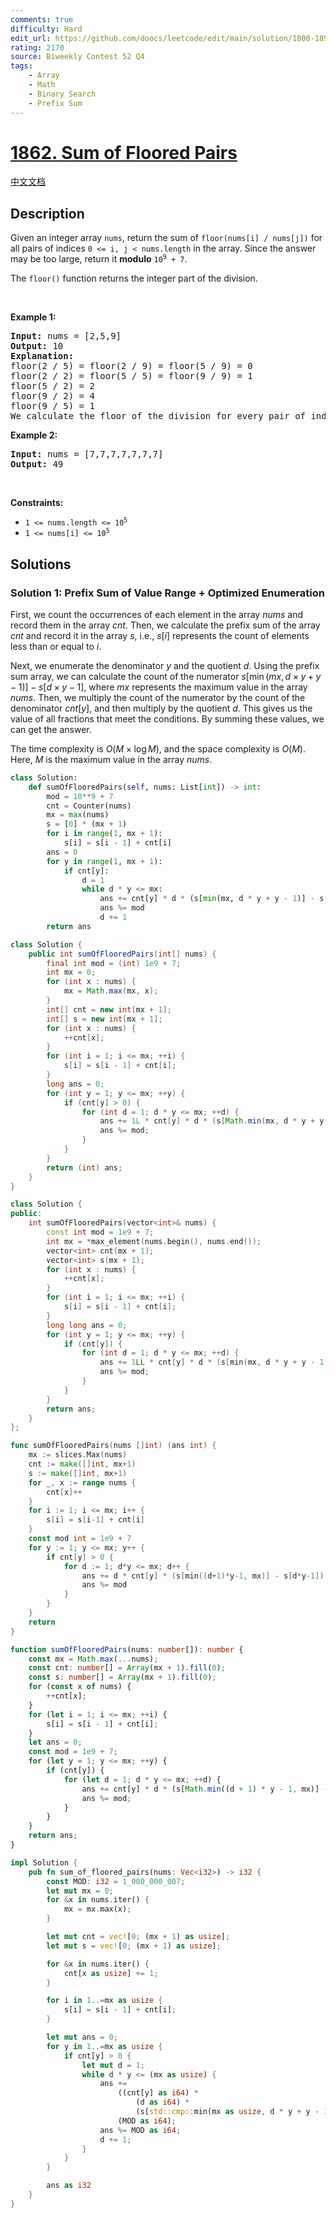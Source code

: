 ```yaml
---
comments: true
difficulty: Hard
edit_url: https://github.com/doocs/leetcode/edit/main/solution/1800-1899/1862.Sum%20of%20Floored%20Pairs/README_EN.md
rating: 2170
source: Biweekly Contest 52 Q4
tags:
    - Array
    - Math
    - Binary Search
    - Prefix Sum
---
```


# [1862. Sum of Floored Pairs](https://leetcode.com/problems/sum-of-floored-pairs)

[中文文档](/solution/1800-1899/1862.Sum%20of%20Floored%20Pairs/README.md)

## Description

<p>Given an integer array <code>nums</code>, return the sum of <code>floor(nums[i] / nums[j])</code> for all pairs of indices <code>0 &lt;= i, j &lt; nums.length</code> in the array. Since the answer may be too large, return it <strong>modulo</strong> <code>10<sup>9</sup> + 7</code>.</p>

<p>The <code>floor()</code> function returns the integer part of the division.</p>

<p>&nbsp;</p>
<p><strong class="example">Example 1:</strong></p>

<pre>
<strong>Input:</strong> nums = [2,5,9]
<strong>Output:</strong> 10
<strong>Explanation:</strong>
floor(2 / 5) = floor(2 / 9) = floor(5 / 9) = 0
floor(2 / 2) = floor(5 / 5) = floor(9 / 9) = 1
floor(5 / 2) = 2
floor(9 / 2) = 4
floor(9 / 5) = 1
We calculate the floor of the division for every pair of indices in the array then sum them up.
</pre>

<p><strong class="example">Example 2:</strong></p>

<pre>
<strong>Input:</strong> nums = [7,7,7,7,7,7,7]
<strong>Output:</strong> 49
</pre>

<p>&nbsp;</p>
<p><strong>Constraints:</strong></p>

<ul>
	<li><code>1 &lt;= nums.length &lt;= 10<sup>5</sup></code></li>
	<li><code>1 &lt;= nums[i] &lt;= 10<sup>5</sup></code></li>
</ul>

## Solutions

### Solution 1: Prefix Sum of Value Range + Optimized Enumeration

First, we count the occurrences of each element in the array $nums$ and record them in the array $cnt$. Then, we calculate the prefix sum of the array $cnt$ and record it in the array $s$, i.e., $s[i]$ represents the count of elements less than or equal to $i$.

Next, we enumerate the denominator $y$ and the quotient $d$. Using the prefix sum array, we can calculate the count of the numerator $s[\min(mx, d \times y + y - 1)] - s[d \times y - 1]$, where $mx$ represents the maximum value in the array $nums$. Then, we multiply the count of the numerator by the count of the denominator $cnt[y]$, and then multiply by the quotient $d$. This gives us the value of all fractions that meet the conditions. By summing these values, we can get the answer.

The time complexity is $O(M \times \log M)$, and the space complexity is $O(M)$. Here, $M$ is the maximum value in the array $nums$.

<!-- tabs:start -->

```python
class Solution:
    def sumOfFlooredPairs(self, nums: List[int]) -> int:
        mod = 10**9 + 7
        cnt = Counter(nums)
        mx = max(nums)
        s = [0] * (mx + 1)
        for i in range(1, mx + 1):
            s[i] = s[i - 1] + cnt[i]
        ans = 0
        for y in range(1, mx + 1):
            if cnt[y]:
                d = 1
                while d * y <= mx:
                    ans += cnt[y] * d * (s[min(mx, d * y + y - 1)] - s[d * y - 1])
                    ans %= mod
                    d += 1
        return ans
```

```java
class Solution {
    public int sumOfFlooredPairs(int[] nums) {
        final int mod = (int) 1e9 + 7;
        int mx = 0;
        for (int x : nums) {
            mx = Math.max(mx, x);
        }
        int[] cnt = new int[mx + 1];
        int[] s = new int[mx + 1];
        for (int x : nums) {
            ++cnt[x];
        }
        for (int i = 1; i <= mx; ++i) {
            s[i] = s[i - 1] + cnt[i];
        }
        long ans = 0;
        for (int y = 1; y <= mx; ++y) {
            if (cnt[y] > 0) {
                for (int d = 1; d * y <= mx; ++d) {
                    ans += 1L * cnt[y] * d * (s[Math.min(mx, d * y + y - 1)] - s[d * y - 1]);
                    ans %= mod;
                }
            }
        }
        return (int) ans;
    }
}
```

```cpp
class Solution {
public:
    int sumOfFlooredPairs(vector<int>& nums) {
        const int mod = 1e9 + 7;
        int mx = *max_element(nums.begin(), nums.end());
        vector<int> cnt(mx + 1);
        vector<int> s(mx + 1);
        for (int x : nums) {
            ++cnt[x];
        }
        for (int i = 1; i <= mx; ++i) {
            s[i] = s[i - 1] + cnt[i];
        }
        long long ans = 0;
        for (int y = 1; y <= mx; ++y) {
            if (cnt[y]) {
                for (int d = 1; d * y <= mx; ++d) {
                    ans += 1LL * cnt[y] * d * (s[min(mx, d * y + y - 1)] - s[d * y - 1]);
                    ans %= mod;
                }
            }
        }
        return ans;
    }
};
```

```go
func sumOfFlooredPairs(nums []int) (ans int) {
	mx := slices.Max(nums)
	cnt := make([]int, mx+1)
	s := make([]int, mx+1)
	for _, x := range nums {
		cnt[x]++
	}
	for i := 1; i <= mx; i++ {
		s[i] = s[i-1] + cnt[i]
	}
	const mod int = 1e9 + 7
	for y := 1; y <= mx; y++ {
		if cnt[y] > 0 {
			for d := 1; d*y <= mx; d++ {
				ans += d * cnt[y] * (s[min((d+1)*y-1, mx)] - s[d*y-1])
				ans %= mod
			}
		}
	}
	return
}
```

```ts
function sumOfFlooredPairs(nums: number[]): number {
    const mx = Math.max(...nums);
    const cnt: number[] = Array(mx + 1).fill(0);
    const s: number[] = Array(mx + 1).fill(0);
    for (const x of nums) {
        ++cnt[x];
    }
    for (let i = 1; i <= mx; ++i) {
        s[i] = s[i - 1] + cnt[i];
    }
    let ans = 0;
    const mod = 1e9 + 7;
    for (let y = 1; y <= mx; ++y) {
        if (cnt[y]) {
            for (let d = 1; d * y <= mx; ++d) {
                ans += cnt[y] * d * (s[Math.min((d + 1) * y - 1, mx)] - s[d * y - 1]);
                ans %= mod;
            }
        }
    }
    return ans;
}
```

```rust
impl Solution {
    pub fn sum_of_floored_pairs(nums: Vec<i32>) -> i32 {
        const MOD: i32 = 1_000_000_007;
        let mut mx = 0;
        for &x in nums.iter() {
            mx = mx.max(x);
        }

        let mut cnt = vec![0; (mx + 1) as usize];
        let mut s = vec![0; (mx + 1) as usize];

        for &x in nums.iter() {
            cnt[x as usize] += 1;
        }

        for i in 1..=mx as usize {
            s[i] = s[i - 1] + cnt[i];
        }

        let mut ans = 0;
        for y in 1..=mx as usize {
            if cnt[y] > 0 {
                let mut d = 1;
                while d * y <= (mx as usize) {
                    ans +=
                        ((cnt[y] as i64) *
                            (d as i64) *
                            (s[std::cmp::min(mx as usize, d * y + y - 1)] - s[d * y - 1])) %
                        (MOD as i64);
                    ans %= MOD as i64;
                    d += 1;
                }
            }
        }

        ans as i32
    }
}
```

<!-- tabs:end -->

<!-- end -->
